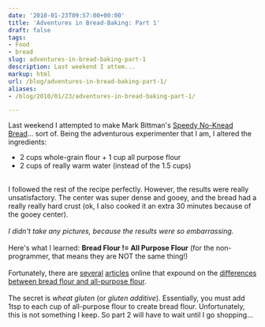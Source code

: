 ```yaml
---
date: '2010-01-23T09:57:00+00:00'
title: 'Adventures in Bread-Baking: Part 1'
draft: false
tags:
- Food
- bread
slug: adventures-in-bread-baking-part-1
description: Last weekend I attem...
markup: html
url: /blog/adventures-in-bread-baking-part-1/
aliases:
- /blog/2010/01/23/adventures-in-bread-baking-part-1/

---
```


Last weekend I attempted to make Mark Bittman's <a href="http://www.nytimes.com/2008/10/08/dining/081mrex.html?_r=1&ref=dining">Speedy No-Knead Bread</a>... sort of.  Being the adventurous experimenter that I am, I altered the ingredients:<br /><ul><li>2 cups whole-grain flour + 1 cup all purpose flour</li><li>2 cups of really warm water (instead of the 1.5 cups)</li></ul><br />I followed the rest of the recipe perfectly.  However, the results were really unsatisfactory.  The  center was super dense and gooey, and the bread had a really really hard crust (ok, I also cooked it an extra 30 minutes because of the gooey center).<br /><br /><em>I didn't take any pictures, because the results were so embarrassing.</em><br /><br />Here's what I learned:  <strong>Bread Flour != All Purpose Flour</strong> (for the non-programmer, that means they are NOT the same thing!)<br /><br />Fortunately, there are <a href="http://www.ehow.com/how_2316531_make-bread-flour.html">several</a> <a href="http://www.nestle.com/NutritionHealthAndWellness/Cooking/AskGilla/CookingTips/Bread+flour.htm">articles</a> <a hrer="http://smittenkitchen.com/tips/how-to-make-your-own-bread-flour/">online</a> that expound on the <a href="http://www.ochef.com/97.htm">differences between bread flour and all-purpose flour</a>.<br /><br />The secret is <em>wheat gluten</em> (or <em>gluten additive</em>).  Essentially, you must add 1tsp to each cup of all-purpose flour to create bread flour.  Unfortunately, this is not something I keep.  So part 2 will have to wait until I go shopping...<div class="blogger-post-footer"><img width='1' height='1' src='https://blogger.googleusercontent.com/tracker/4123748873183487963-7762217279198189179?l=bradmontgomery.blogspot.com' alt='' /></div>